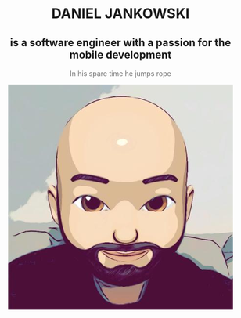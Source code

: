 ---
---

<div class="container-lg px-3">
  <header class="py-6">
    <div class="pb-0 pt-md-4 py-lg-6">
      <div class="d-md-flex flex-md-items-center flex-md-row-reverse flex-md-justify-center gutter-md-spacious">
        <div class="col-md-8 text-center text-md-left">
          <h1 class="alt-h2 text-uppercase text-yellow-800 lh-condensed">DANIEL JANKOWSKI</h1>
          <h2 class="alt-h2 lh-condensed">
            is a software engineer with a passion for the mobile development
          </h2>
          <p class="alt-lead text-gray-light mt-2 lh-condensed" style="opacity: 0.6">
            In his spare time he jumps rope
          </p>
        </div>
        <div class="col-3 mx-auto mx-md-0 offset-md-1 text-center text-md-right">
          <img src="/assets/logo.png" class="width-fit circle" alt="Profile picture">
        </div>
      </div>
    </div>
  </header>
</div>
